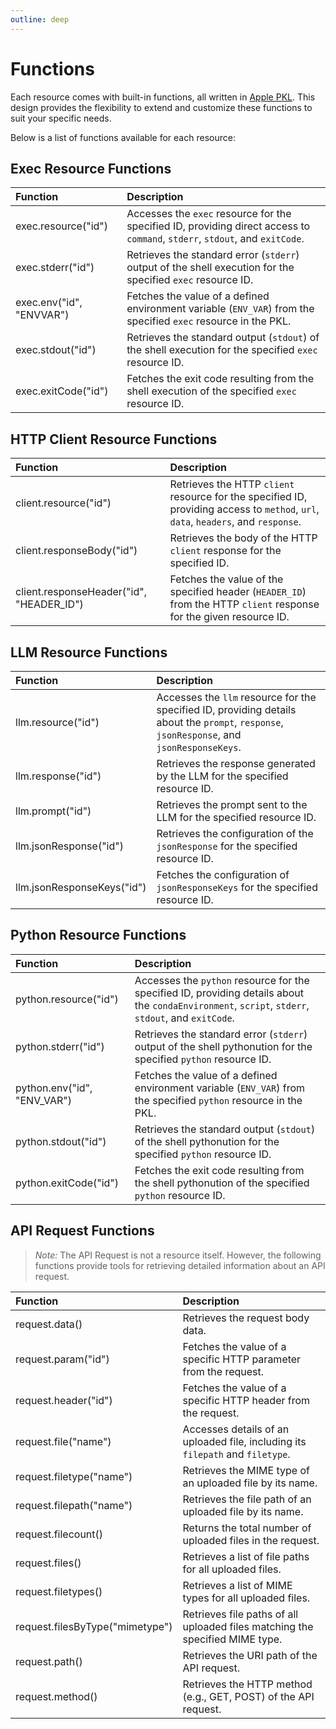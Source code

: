 ```yaml
---
outline: deep
---
```


# Functions

Each resource comes with built-in functions, all written in [Apple PKL](https://pkl-lang.org). This design provides the
flexibility to extend and customize these functions to suit your specific needs.

Below is a list of functions available for each resource:

## Exec Resource Functions

| **Function**             | **Description**                                                                                                              |
|:-------------------------|:-----------------------------------------------------------------------------------------------------------------------------|
| exec.resource("id")      | Accesses the `exec` resource for the specified ID, providing direct access to `command`, `stderr`, `stdout`, and `exitCode`. |
| exec.stderr("id")        | Retrieves the standard error (`stderr`) output of the shell execution for the specified `exec` resource ID.                  |
| exec.env("id", "ENVVAR") | Fetches the value of a defined environment variable (`ENV_VAR`) from the specified `exec` resource in the PKL.               |
| exec.stdout("id")        | Retrieves the standard output (`stdout`) of the shell execution for the specified `exec` resource ID.                        |
| exec.exitCode("id")      | Fetches the exit code resulting from the shell execution of the specified `exec` resource ID.                                |

## HTTP Client Resource Functions

| **Function**                             | **Description**                                                                                                                    |
|:-----------------------------------------|:-----------------------------------------------------------------------------------------------------------------------------------|
| client.resource("id")                    | Retrieves the HTTP `client` resource for the specified ID, providing access to `method`, `url`, `data`, `headers`, and `response`. |
| client.responseBody("id")                | Retrieves the body of the HTTP `client` response for the specified ID.                                                             |
| client.responseHeader("id", "HEADER_ID") | Fetches the value of the specified header (`HEADER_ID`) from the HTTP `client` response for the given resource ID.                 |

## LLM Resource Functions

| **Function**               | **Description**                                                                                                                             |
|:---------------------------|:--------------------------------------------------------------------------------------------------------------------------------------------|
| llm.resource("id")         | Accesses the `llm` resource for the specified ID, providing details about the `prompt`, `response`, `jsonResponse`, and `jsonResponseKeys`. |
| llm.response("id")         | Retrieves the response generated by the LLM for the specified resource ID.                                                                  |
| llm.prompt("id")           | Retrieves the prompt sent to the LLM for the specified resource ID.                                                                         |
| llm.jsonResponse("id")     | Retrieves the configuration of the `jsonResponse` for the specified resource ID.                                                            |
| llm.jsonResponseKeys("id") | Fetches the configuration of `jsonResponseKeys` for the specified resource ID.                                                              |

## Python Resource Functions

| **Function**                | **Description**                                                                                                                                    |
|:----------------------------|:---------------------------------------------------------------------------------------------------------------------------------------------------|
| python.resource("id")       | Accesses the `python` resource for the specified ID, providing details about the `condaEnvironment`, `script`, `stderr`, `stdout`, and `exitCode`. |
| python.stderr("id")         | Retrieves the standard error (`stderr`) output of the shell pythonution for the specified `python` resource ID.                                    |
| python.env("id", "ENV_VAR") | Fetches the value of a defined environment variable (`ENV_VAR`) from the specified `python` resource in the PKL.                                   |
| python.stdout("id")         | Retrieves the standard output (`stdout`) of the shell pythonution for the specified `python` resource ID.                                          |
| python.exitCode("id")       | Fetches the exit code resulting from the shell pythonution of the specified `python` resource ID.                                                  |

## API Request Functions

> *Note:* The API Request is not a resource itself. However, the following functions provide tools for retrieving
> detailed information about an API request.

| **Function**                    | **Description**                                                                |
|:--------------------------------|:-------------------------------------------------------------------------------|
| request.data()                  | Retrieves the request body data.                                               |
| request.param("id")             | Fetches the value of a specific HTTP parameter from the request.               |
| request.header("id")            | Fetches the value of a specific HTTP header from the request.                  |
| request.file("name")            | Accesses details of an uploaded file, including its `filepath` and `filetype`. |
| request.filetype("name")        | Retrieves the MIME type of an uploaded file by its name.                       |
| request.filepath("name")        | Retrieves the file path of an uploaded file by its name.                       |
| request.filecount()             | Returns the total number of uploaded files in the request.                     |
| request.files()                 | Retrieves a list of file paths for all uploaded files.                         |
| request.filetypes()             | Retrieves a list of MIME types for all uploaded files.                         |
| request.filesByType("mimetype") | Retrieves file paths of all uploaded files matching the specified MIME type.   |
| request.path()                  | Retrieves the URI path of the API request.                                     |
| request.method()                | Retrieves the HTTP method (e.g., GET, POST) of the API request.                |
